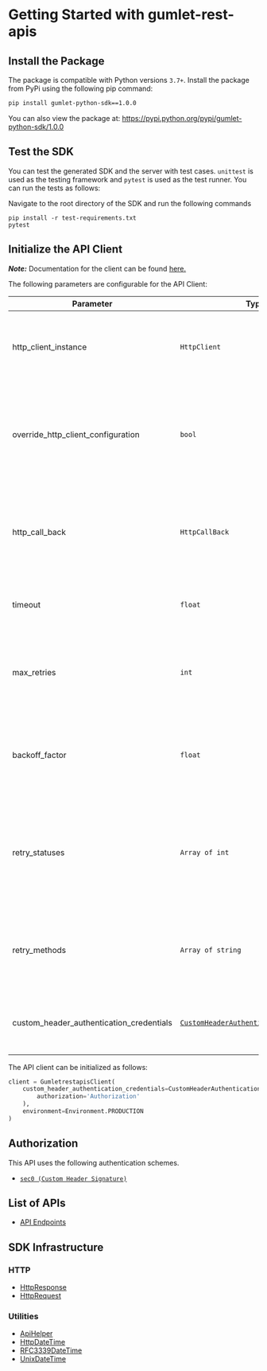 
# Getting Started with gumlet-rest-apis

## Install the Package

The package is compatible with Python versions `3.7+`.
Install the package from PyPi using the following pip command:

```bash
pip install gumlet-python-sdk==1.0.0
```

You can also view the package at:
https://pypi.python.org/pypi/gumlet-python-sdk/1.0.0

## Test the SDK

You can test the generated SDK and the server with test cases. `unittest` is used as the testing framework and `pytest` is used as the test runner. You can run the tests as follows:

Navigate to the root directory of the SDK and run the following commands

```
pip install -r test-requirements.txt
pytest
```

## Initialize the API Client

**_Note:_** Documentation for the client can be found [here.](https://www.github.com/akbansa/gumlet-python-sdk/tree/1.0.0/doc/client.md)

The following parameters are configurable for the API Client:

| Parameter | Type | Description |
|  --- | --- | --- |
| http_client_instance | `HttpClient` | The Http Client passed from the sdk user for making requests |
| override_http_client_configuration | `bool` | The value which determines to override properties of the passed Http Client from the sdk user |
| http_call_back | `HttpCallBack` | The callback value that is invoked before and after an HTTP call is made to an endpoint |
| timeout | `float` | The value to use for connection timeout. <br> **Default: 60** |
| max_retries | `int` | The number of times to retry an endpoint call if it fails. <br> **Default: 0** |
| backoff_factor | `float` | A backoff factor to apply between attempts after the second try. <br> **Default: 2** |
| retry_statuses | `Array of int` | The http statuses on which retry is to be done. <br> **Default: [408, 413, 429, 500, 502, 503, 504, 521, 522, 524]** |
| retry_methods | `Array of string` | The http methods on which retry is to be done. <br> **Default: ['GET', 'PUT']** |
| custom_header_authentication_credentials | [`CustomHeaderAuthenticationCredentials`](https://www.github.com/akbansa/gumlet-python-sdk/tree/1.0.0/doc/auth/custom-header-signature.md) | The credential object for Custom Header Signature |

The API client can be initialized as follows:

```python
client = GumletrestapisClient(
    custom_header_authentication_credentials=CustomHeaderAuthenticationCredentials(
        authorization='Authorization'
    ),
    environment=Environment.PRODUCTION
)
```

## Authorization

This API uses the following authentication schemes.

* [`sec0 (Custom Header Signature)`](https://www.github.com/akbansa/gumlet-python-sdk/tree/1.0.0/doc/auth/custom-header-signature.md)

## List of APIs

* [API Endpoints](https://www.github.com/akbansa/gumlet-python-sdk/tree/1.0.0/doc/controllers/api-endpoints.md)

## SDK Infrastructure

### HTTP

* [HttpResponse](https://www.github.com/akbansa/gumlet-python-sdk/tree/1.0.0/doc/http-response.md)
* [HttpRequest](https://www.github.com/akbansa/gumlet-python-sdk/tree/1.0.0/doc/http-request.md)

### Utilities

* [ApiHelper](https://www.github.com/akbansa/gumlet-python-sdk/tree/1.0.0/doc/api-helper.md)
* [HttpDateTime](https://www.github.com/akbansa/gumlet-python-sdk/tree/1.0.0/doc/http-date-time.md)
* [RFC3339DateTime](https://www.github.com/akbansa/gumlet-python-sdk/tree/1.0.0/doc/rfc3339-date-time.md)
* [UnixDateTime](https://www.github.com/akbansa/gumlet-python-sdk/tree/1.0.0/doc/unix-date-time.md)


